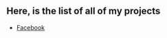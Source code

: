 ## Here, is the list of all of my projects

- [Facebook](https://github.com/Aadi1610/Aadi_Repository/tree/main/Facebook-Project "Facebook")
